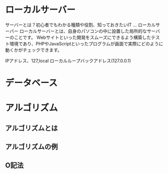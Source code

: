 # ローカルサーバー
サーバーとは？初心者でもわかる種類や役割、知っておきたいIT ...
ローカルサーバー ローカルサーバーとは、自身のパソコンの中に設置した局所的なサーバーのことです。 Webサイトといった開発をスムーズにできるよう構築したテスト環境であり、PHPやJavaScriptといったプログラムが画面で実際にどのように動くかがチェックできます。

IPアドレス、127,local
ローカルループバックアドレス(127.0.0.1)

# データベース

# アルゴリズム

## アルゴリズムとは
## アルゴリズムの例
## O記法
